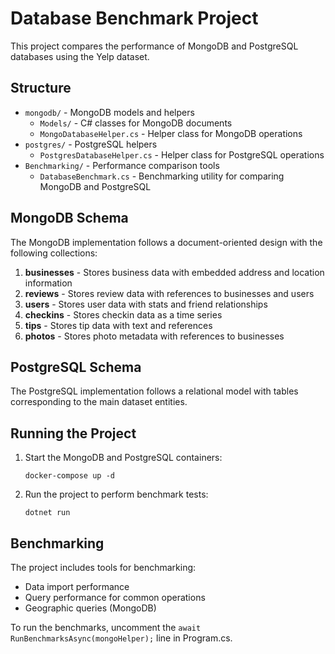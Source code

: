 # Database Benchmark Project

This project compares the performance of MongoDB and PostgreSQL databases using the Yelp dataset.

## Structure

- `mongodb/` - MongoDB models and helpers
  - `Models/` - C# classes for MongoDB documents
  - `MongoDatabaseHelper.cs` - Helper class for MongoDB operations
- `postgres/` - PostgreSQL helpers
  - `PostgresDatabaseHelper.cs` - Helper class for PostgreSQL operations
- `Benchmarking/` - Performance comparison tools
  - `DatabaseBenchmark.cs` - Benchmarking utility for comparing MongoDB and PostgreSQL

## MongoDB Schema

The MongoDB implementation follows a document-oriented design with the following collections:

1. **businesses** - Stores business data with embedded address and location information
2. **reviews** - Stores review data with references to businesses and users
3. **users** - Stores user data with stats and friend relationships
4. **checkins** - Stores checkin data as a time series
5. **tips** - Stores tip data with text and references
6. **photos** - Stores photo metadata with references to businesses

## PostgreSQL Schema

The PostgreSQL implementation follows a relational model with tables corresponding to the main dataset entities.

## Running the Project

1. Start the MongoDB and PostgreSQL containers:
   ```
   docker-compose up -d
   ```

2. Run the project to perform benchmark tests:
   ```
   dotnet run
   ```

## Benchmarking

The project includes tools for benchmarking:
- Data import performance
- Query performance for common operations
- Geographic queries (MongoDB)

To run the benchmarks, uncomment the `await RunBenchmarksAsync(mongoHelper);` line in Program.cs.